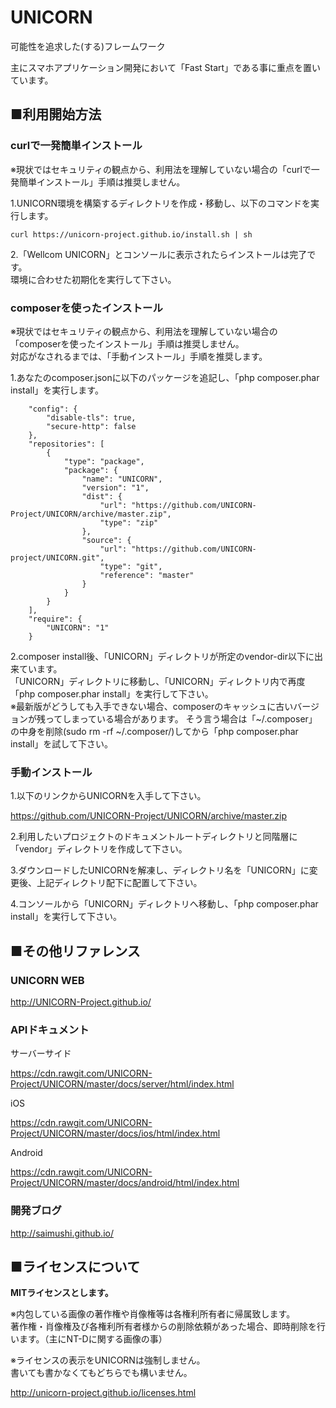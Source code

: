 UNICORN
====
可能性を追求した(する)フレームワーク  

主にスマホアプリケーション開発において「Fast Start」である事に重点を置いています。  



## ■利用開始方法  

### curlで一発簡単インストール   
※現状ではセキュリティの観点から、利用法を理解していない場合の「curlで一発簡単インストール」手順は推奨しません。  

1.UNICORN環境を構築するディレクトリを作成・移動し、以下のコマンドを実行します。

```
curl https://unicorn-project.github.io/install.sh | sh
```

2.「Wellcom UNICORN」とコンソールに表示されたらインストールは完了です。  
環境に合わせた初期化を実行して下さい。

### composerを使ったインストール  
※現状ではセキュリティの観点から、利用法を理解していない場合の「composerを使ったインストール」手順は推奨しません。  
対応がなされるまでは、「手動インストール」手順を推奨します。

1.あなたのcomposer.jsonに以下のパッケージを追記し、「php composer.phar install」を実行します。

```
    "config": {
        "disable-tls": true,
        "secure-http": false
    },
    "repositories": [
        {
            "type": "package",
            "package": {
                "name": "UNICORN",
                "version": "1",
                "dist": {
                    "url": "https://github.com/UNICORN-Project/UNICORN/archive/master.zip",
                    "type": "zip"
                },
                "source": {
                    "url": "https://github.com/UNICORN-project/UNICORN.git",
                    "type": "git",
                    "reference": "master"
                }
            }
        }
    ],
    "require": {
        "UNICORN": "1"
    }
```

2.composer install後、「UNICORN」ディレクトリが所定のvendor-dir以下に出来ています。  
「UNICORN」ディレクトリに移動し、「UNICORN」ディレクトリ内で再度「php composer.phar install」を実行して下さい。  
※最新版がどうしても入手できない場合、composerのキャッシュに古いバージョンが残ってしまっている場合があります。
そう言う場合は「~/.composer」の中身を削除(sudo rm -rf ~/.composer/)してから「php composer.phar install」を試して下さい。

### 手動インストール  

1.以下のリンクからUNICORNを入手して下さい。  

https://github.com/UNICORN-Project/UNICORN/archive/master.zip  

2.利用したいプロジェクトのドキュメントルートディレクトリと同階層に「vendor」ディレクトリを作成して下さい。  

3.ダウンロードしたUNICORNを解凍し、ディレクトリ名を「UNICORN」に変更後、上記ディレクトリ配下に配置して下さい。  

4.コンソールから「UNICORN」ディレクトリへ移動し、「php composer.phar install」を実行して下さい。  


## ■その他リファレンス  

### UNICORN WEB  

http://UNICORN-Project.github.io/


### APIドキュメント  

サーバーサイド  

https://cdn.rawgit.com/UNICORN-Project/UNICORN/master/docs/server/html/index.html  

iOS  

https://cdn.rawgit.com/UNICORN-Project/UNICORN/master/docs/ios/html/index.html  

Android  

https://cdn.rawgit.com/UNICORN-Project/UNICORN/master/docs/android/html/index.html  


### 開発ブログ  

http://saimushi.github.io/



## ■ライセンスについて  

**MITライセンスとします。**

※内包している画像の著作権や肖像権等は各権利所有者に帰属致します。  
著作権・肖像権及び各権利所有者様からの削除依頼があった場合、即時削除を行います。（主にNT-Dに関する画像の事）  

※ライセンスの表示をUNICORNは強制しません。  
書いても書かなくてもどちらでも構いません。  

http://unicorn-project.github.io/licenses.html  

